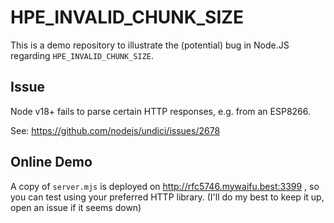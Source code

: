 # HPE_INVALID_CHUNK_SIZE

This is a demo repository to illustrate the (potential) bug in Node.JS regarding `HPE_INVALID_CHUNK_SIZE`.

## Issue

Node v18+ fails to parse certain HTTP responses, e.g. from an ESP8266.

See: https://github.com/nodejs/undici/issues/2678

## Online Demo

A copy of `server.mjs` is deployed on http://rfc5746.mywaifu.best:3399 , so you can test using your preferred HTTP library. (I'll do my best to keep it up, open an issue if it seems down)
